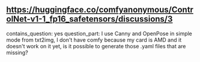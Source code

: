 ## https://huggingface.co/comfyanonymous/ControlNet-v1-1_fp16_safetensors/discussions/3

contains_question: yes
question_part: I use Canny and OpenPose in simple mode from txt2img, I don't have comfy because my card is AMD and it doesn't work on it yet, is it possible to generate those .yaml files that are missing?